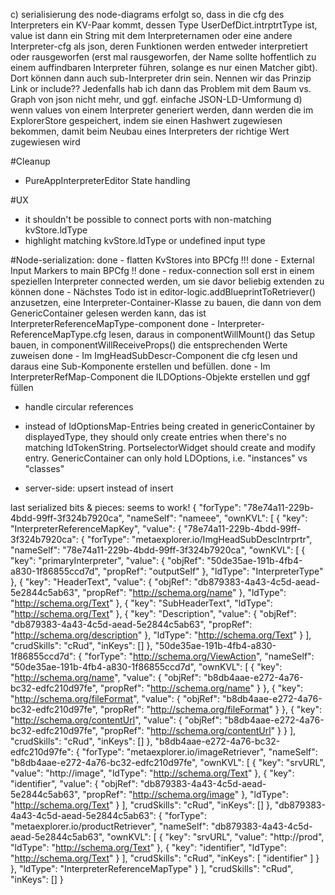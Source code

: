 c) serialisierung des node-diagrams erfolgt so, dass in die cfg des Interpreters ein KV-Paar kommt, dessen Type UserDefDict.intrptrtType ist, value ist dann ein String mit dem Interpreternamen oder eine andere Interpreter-cfg als json, deren Funktionen werden entweder interpretiert oder rausgeworfen (erst mal rausgeworfen, der Name sollte hoffentlich zu einem auffindbaren Interpreter führen, solange es nur einen Matcher gibt). Dort können dann auch sub-Interpreter drin sein. Nennen wir das Prinzip Link or include?? Jedenfalls hab ich dann das Problem mit dem Baum vs. Graph von json nicht mehr, und ggf. einfache JSON-LD-Umformung
d) wenn values von einem Interpreter generiert werden, dann werden die im ExplorerStore gespeichert, indem sie einen Hashwert zugewiesen bekommen, damit beim Neubau eines Interpreters der richtige Wert zugewiesen wird

#Cleanup
- PureAppInterpreterEditor State handling

#UX
- it shouldn't be possible to connect ports with non-matching kvStore.ldType
- highlight matching kvStore.ldType or undefined input type

#Node-serialization:
done - flatten KvStores into BPCfg						!!!
done - External Input Markers to main BPCfg   !!
done - redux-connection soll erst in einem speziellen Interpreter connected werden, um sie davor beliebig extenden zu können
done - Nächstes Todo ist in editor-logic.addBlueprintToRetriever() anzusetzen, eine Interpreter-Container-Klasse zu bauen, die dann von dem GenericContainer gelesen werden kann, das ist InterpreterReferenceMapType-component
done - Interpreter-ReferenceMapType.cfg lesen, daraus in componentWillMount() das Setup bauen, in componentWillReceiveProps() die entsprechenden Werte zuweisen 
done - Im ImgHeadSubDescr-Component die cfg lesen und daraus eine Sub-Komponente erstellen und befüllen.
done - Im InterpreterRefMap-Component die ILDOptions-Objekte erstellen und ggf füllen
- handle circular references
- instead of ldOptionsMap-Entries being created in genericContainer by displayedType, they should only create entries when there's no matching ldTokenString. PortselectorWidget should create and modify entry. GenericContainer can only hold LDOptions, i.e. "instances" vs "classes"

- server-side: upsert instead of insert

last serialized bits & pieces: seems to work!
{
  "forType": "78e74a11-229b-4bdd-99ff-3f324b7920ca",
  "nameSelf": "nameee",
  "ownKVL": [
    {
      "key": "InterpreterReferenceMapKey",
      "value": {
        "78e74a11-229b-4bdd-99ff-3f324b7920ca": {
          "forType": "metaexplorer.io/ImgHeadSubDescIntrprtr",
          "nameSelf": "78e74a11-229b-4bdd-99ff-3f324b7920ca",
          "ownKVL": [
            {
              "key": "primaryInterpreter",
              "value": {
                "objRef": "50de35ae-191b-4fb4-a830-1f86855ccd7d",
                "propRef": "outputSelf"
              },
              "ldType": "InterpreterType"
            },
            {
              "key": "HeaderText",
              "value": {
                "objRef": "db879383-4a43-4c5d-aead-5e2844c5ab63",
                "propRef": "http://schema.org/name"
              },
              "ldType": "http://schema.org/Text"
            },
            {
              "key": "SubHeaderText",
              "ldType": "http://schema.org/Text"
            },
            {
              "key": "Description",
              "value": {
                "objRef": "db879383-4a43-4c5d-aead-5e2844c5ab63",
                "propRef": "http://schema.org/description"
              },
              "ldType": "http://schema.org/Text"
            }
          ],
          "crudSkills": "cRud",
          "inKeys": []
        },
        "50de35ae-191b-4fb4-a830-1f86855ccd7d": {
          "forType": "http://schema.org/ViewAction",
          "nameSelf": "50de35ae-191b-4fb4-a830-1f86855ccd7d",
          "ownKVL": [
            {
              "key": "http://schema.org/name",
              "value": {
                "objRef": "b8db4aae-e272-4a76-bc32-edfc210d97fe",
                "propRef": "http://schema.org/name"
              }
            },
            {
              "key": "http://schema.org/fileFormat",
              "value": {
                "objRef": "b8db4aae-e272-4a76-bc32-edfc210d97fe",
                "propRef": "http://schema.org/fileFormat"
              }
            },
            {
              "key": "http://schema.org/contentUrl",
              "value": {
                "objRef": "b8db4aae-e272-4a76-bc32-edfc210d97fe",
                "propRef": "http://schema.org/contentUrl"
              }
            }
          ],
          "crudSkills": "cRud",
          "inKeys": []
        },
        "b8db4aae-e272-4a76-bc32-edfc210d97fe": {
          "forType": "metaexplorer.io/imageRetriever",
          "nameSelf": "b8db4aae-e272-4a76-bc32-edfc210d97fe",
          "ownKVL": [
            {
              "key": "srvURL",
              "value": "http://image",
              "ldType": "http://schema.org/Text"
            },
            {
              "key": "identifier",
              "value": {
                "objRef": "db879383-4a43-4c5d-aead-5e2844c5ab63",
                "propRef": "http://schema.org/image"
              },
              "ldType": "http://schema.org/Text"
            }
          ],
          "crudSkills": "cRud",
          "inKeys": []
        },
        "db879383-4a43-4c5d-aead-5e2844c5ab63": {
          "forType": "metaexplorer.io/productRetriever",
          "nameSelf": "db879383-4a43-4c5d-aead-5e2844c5ab63",
          "ownKVL": [
            {
              "key": "srvURL",
              "value": "http://prod",
              "ldType": "http://schema.org/Text"
            },
            {
              "key": "identifier",
              "ldType": "http://schema.org/Text"
            }
          ],
          "crudSkills": "cRud",
          "inKeys": [
            "identifier"
          ]
        }
      },
      "ldType": "InterpreterReferenceMapType"
    }
  ],
  "crudSkills": "cRud",
  "inKeys": []
}